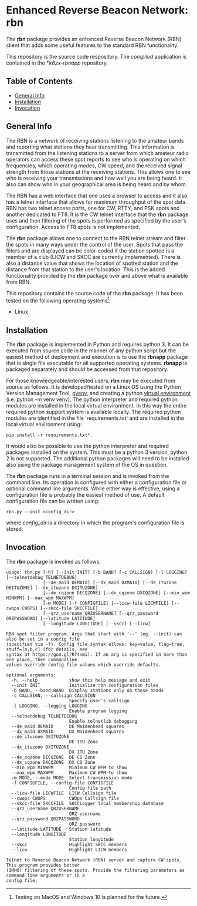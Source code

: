 # Enhanced Reverse Beacon Network: rbn

The **rbn** package provides an enhanced Reverse Beacon Network (RBN)
client that adds some useful features to the standard RBN
functionality. 

This repository is the source code respository. The *compiled*
application is contained in the **k6zx-rbnapp* repository. 


## Table of Contents

* [General Info](#general_info)
* [Installation](#installation)
* [Invocation](#invocation)

<a name="general_info"></a>
## General Info

The RBN is a network of receiving stations listening to the amateur
bands and reporting what stations they hear transmitting. This
information is transmitted from the listening stations to a server
from which amateur radio operators can access these spot reports to
see who is operating on which frequencies, which operating modes, CW
speed, and the received signal strength from those stations at the
receiving stations. This allows one to see who is receiving your
transmissions and how well you are being heard. It also can show who
in your geographical area is being heard and by whom. 

The RBN has a web interface that one uses a browser to access and it
also has a telnet interface that allows for maximum throughput of the
spot data. RBN has two telnet access ports, one for CW, RTTY, and PSK
spots and another dedicated to FT8. It is the CW telnet interface that
the **rbn** package uses and then filtering of the spots is performed
as specified by the user's configuration. Access to FT8 spots is not
implemented. 

The **rbn** package allows one to connect to the RBN telnet stream and
filter the spots in many ways under the control of the user. Spots
that pass the filters and are displayed can be color-coded if the
station spotted is a member of a club (LICW and SKCC are currently
implemented). There is also a distance value that shows the location
of spotted station and the distance from that station to the user's
location. This is the added functionality provided by the **rbn**
package over and above what is available from RBN. 

This repository contains the source code of the **rbn** package. It
has been tested on the following operating systems[^1]:

- Linux

[^1]: Testing on MacOS and Windows 10 is planned for the future.


<a name="installation"></a>
## Installation

The **rbn** package is implemented in Python and requires python 3. It
can be executed from source code in the manner of any python script
but the easiest method of deployment and execution is to use the
**rbnapp** package that is single file executable for all supported
operating systems. **rbnapp** is packaged separately and should be
accessed from that repository. 

For those knowledgeable/interested users, **rbn** may be executed from
source as follows. It is developed/tested on a Linux OS using the
Python Version Management Tool,
[pyenv](https://github.com/pyenv/pyenv), and creating a python
[virtual environment](https://docs.python.org/3/library/venv.html)
(i.e. python -m venv venv). The python interpreter and required python
modules are installed in the local virtual environment. In this way
the entire required python support system is available locally. The
required python modules are identified in the file 'requirements.txt'
and are installed in the local virtual environment using:

    pip install -r requirements.txt*. 

It would also be possible to use the python interpreter and required
packages installed on the system. This must be a python 3 version,
python 2 is not supported. The additional python packages will need to
be installed also using the package management system of the OS in
question. 

The **rbn** package runs in a terminal session and is invoked from the
command line. Its operation is configured with either a configuration
file or optional command line arguments. While either way is
effective, using a configuration file is probably the easiest method
of use. A default configuration file can be written using:

    rbn.py --init <config_dir>

 where *config_dir* is a directory in which the program's
 configuration file is stored.

<a name="invocation"></a>
## Invocation

The **rbn** package is invoked as follows:

```
usage: rbn.py [-h] [--init INIT] [-b BAND] [-c CALLSIGN] [-l LOGGING] [--telnetdebug TELNETDEBUG]
              [--de_maid DEMAID] [--dx_maid DXMAID] [--de_ituzone DEITUZONE] [--dx_ituzone DXITUZONE]
              [--de_cqzone DECQZONE] [--dx_cqzone DXCQZONE] [--min_wpm MINWPM] [--max_wpm MAXWPM]
              [-m MODE] [-f CONFIGFILE] [--licw-file LICWFILE] [--cwops CWOPS] [--skcc-file SKCCFILE]
              [--qrz_username QRZUSERNAME] [--qrz_password QRZPASSWORD] [--latitude LATITUDE]
              [--longitude LONGITUDE] [--skcc] [--licw]

RBN spot filter program. Args that start with '--' (eg. --init) can also be set in a config file
(specified via -f). Config file syntax allows: key=value, flag=true, stuff=[a,b,c] (for details, see
syntax at https://goo.gl/R74nmi). If an arg is specified in more than one place, then commandline
values override config file values which override defaults.

optional arguments:  
  -h, --help            show this help message and exit  
  --init INIT           Initialize rbn configuration files  
  -b BAND, --band BAND  Display stations only on these bands  
  -c CALLSIGN, --callsign CALLSIGN  
                        Specify user's callsign  
  -l LOGGING, --logging LOGGING  
                        Enable program logging  
  --telnetdebug TELNETDEBUG  
                        Enable telnetlib debugging  
  --de_maid DEMAID      DE Maidenhead squares  
  --dx_maid DXMAID      DX Maidenhead squares  
  --de_ituzone DEITUZONE  
                        DE ITU Zone  
  --dx_ituzone DXITUZONE  
                        DX ITU Zone  
  --de_cqzone DECQZONE  DE CQ Zone  
  --dx_cqzone DXCQZONE  DX CQ Zone  
  --min_wpm MINWPM      Minimum CW WPM to show  
  --max_wpm MAXWPM      Maximum CW WPM to show  
  -m MODE, --mode MODE  Select transmission mode  
  -f CONFIGFILE, --config-file CONFIGFILE  
                        Config file path  
  --licw-file LICWFILE  LICW Callsign file  
  --cwops CWOPS         CWOps Callsign file  
  --skcc-file SKCCFILE  SKCCLogger local membership database  
  --qrz_username QRZUSERNAME  
                        QRZ username  
  --qrz_password QRZPASSWORD  
                        QRZ password  
  --latitude LATITUDE   Station latitude  
  --longitude LONGITUDE  
                        Station longitude  
  --skcc                Highlight SKCC members  
  --licw                Highlight LICW members  

Telnet to Reverse Beacon Network (RBN) server and capture CW spots. This program provides better
(IMHO) filtering of these spots. Provide the filtering parameters as command line arguments or in a
config file.
```





